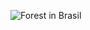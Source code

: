 ![Forest in Brasil](https://upload.wikimedia.org/wikipedia/commons/thumb/d/d1/Floresta_Nacional_de_Ca%C3%A7ador_SC_-_Arauc%C3%A1rias_6.jpg/600px-Floresta_Nacional_de_Ca%C3%A7ador_SC_-_Arauc%C3%A1rias_6.jpg)
